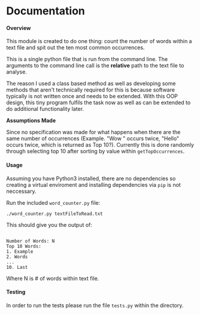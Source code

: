 # Documentation

#### Overview

This module is created to do one thing: count the number of words within a text file and spit out the ten most common occurrences.  

This is a single python file that is run from the command line. The arguments to the command line call is the **relative** path to the text file to analyse. 

The reason I used a class based method as well as developing some methods that aren't technically required for this is because software typically is not written once and needs to be extended. With this OOP design, this tiny program fulfils the task now as well as can be extended to do additional functionality later. 

**Assumptions Made**

Since no specification was made for what happens when there are the same number of occurrences (Example. "Wow " occurs twice, "Hello" occurs twice, which is returned as Top 10?). Currently this is done randomly through selecting top 10 after sorting by value within `getTopOccurrences`.

#### Usage 
Assuming you have Python3 installed, there are no dependencies so creating a virtual enviroment and installing dependencies via `pip` is not neccessary. 

Run the included `word_counter.py` file:

`./word_counter.py textFileToRead.txt`

This should give you the output of:

```Number of Words: N

Number of Words: N
Top 10 Words:
1. Example
2. Words
...
10. Last 

```

Where N is # of words within text file. 

#### Testing 

In order to run the tests please run the file `tests.py` within the directory.



